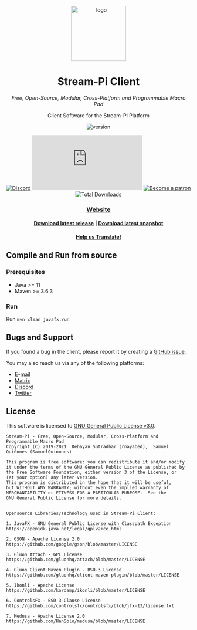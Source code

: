 <div align="center">
<img src="https://raw.githubusercontent.com/stream-pi/client/master/logo.png" height="150" alt="logo">

# Stream-Pi Client

*Free, Open-Source, Modular, Cross-Platform and Programmable Macro Pad*

Client Software for the Stream-Pi Platform

![version](https://img.shields.io/badge/Version-2.0.0--SNAPSHOT-green)

[![Discord](https://discordapp.com/api/guilds/582313435149238295/widget.png?style=shield)](https://discord.gg/BExqGmk)
[![Matrix](https://img.shields.io/matrix/stream-pi-general:matrix.org?label=Matrix)](https://matrix.to/#/!hTwUYZonUXThjkMhCD:matrix.org?via=matrix.org)
[![Become a patron](https://img.shields.io/badge/dynamic/json?color=%23e85b46&label=Donate&query=data.attributes.patron_count&suffix=%20patrons&url=https%3A%2F%2Fwww.patreon.com%2Fapi%2Fcampaigns%2F5789155)](https://www.patreon.com/streampi)
![Total Downloads](https://img.shields.io/github/downloads/stream-pi/client/total?label=Total%20Downloads)

### [Website](https://stream-pi.com)
#### [Download latest release](https://github.com/stream-pi/client/releases/tag/1.0.0-EA%2B3) | [Download latest snapshot](https://github.com/stream-pi/client/releases/tag/1.0.0-EA%2B4-SNAPSHOT)
#### [Help us Translate!](https://github.com/stream-pi/client/blob/master/i18n.md)
</div>


## Compile and Run from source

### Prerequisites

- Java >= 11
- Maven >= 3.6.3

### Run

Run `mvn clean javafx:run`


## Bugs and Support

If you found a bug in the client, please report it by creating a [GitHub issue](https://github.com/stream-pi/client/issues).

You may also reach us via any of the following platforms:
* [E-mail](mailto:contact@stream-pi.com)
* [Matrix](https://matrix.to/#/!hTwUYZonUXThjkMhCD:matrix.org?via=matrix.org)
* [Discord](https://discord.gg/BExqGmk)
* [Twitter](https://twitter.com/stream_pi)


## License

This software is licensed to [GNU General Public License v3.0](https://github.com/stream-pi/client/blob/master/LICENSE).
```
Stream-Pi - Free, Open-Source, Modular, Cross-Platform and Programmable Macro Pad
Copyright (C) 2019-2021  Debayan Sutradhar (rnayabed),  Samuel Quiñones (SamuelQuinones)

This program is free software: you can redistribute it and/or modify
it under the terms of the GNU General Public License as published by
the Free Software Foundation, either version 3 of the License, or
(at your option) any later version.
This program is distributed in the hope that it will be useful,
but WITHOUT ANY WARRANTY; without even the implied warranty of
MERCHANTABILITY or FITNESS FOR A PARTICULAR PURPOSE.  See the
GNU General Public License for more details.


Opensource Libraries/Technology used in Stream-Pi Client:

1. JavaFX - GNU General Public License with Classpath Exception
https://openjdk.java.net/legal/gplv2+ce.html

2. GSON - Apache License 2.0
https://github.com/google/gson/blob/master/LICENSE

3. Gluon Attach - GPL License
https://github.com/gluonhq/attach/blob/master/LICENSE

4. Gluon Client Maven Plugin - BSD-3 License
https://github.com/gluonhq/client-maven-plugin/blob/master/LICENSE

5. Ikonli - Apache License
https://github.com/kordamp/ikonli/blob/master/LICENSE

6. ControlsFX - BSD 3-Clause License
https://github.com/controlsfx/controlsfx/blob/jfx-13/license.txt

7. Medusa - Apache License 2.0
https://github.com/HanSolo/medusa/blob/master/LICENSE
```